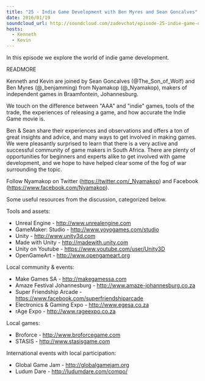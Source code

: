 ```yaml
---
title: "25 - Indie Game Development with Ben Myres and Sean Goncalves"
date: 2016/01/19
soundcloud_url: http://soundcloud.com/zadevchat/episode-25-indie-game-development
hosts:
  - Kenneth
  - Kevin
---
```


In this episode we explore the world of indie game development.

READMORE

Kenneth and Kevin are joined by Sean Goncalves (@The_Son_of_Wolf) and Ben Myres (@_benjamming) from Nyamakop (@_Nyamakop), makers of independent games in Braamfontein, Johannesburg.

We touch on the difference between "AAA" and "indie" games, tools of the trade, the experiences of releasing a game, and how accurate the Indie Game movie is.

Ben & Sean share their experiences and observations and offers a ton of great insights and advice, and many ways to get involved in making games. We were pleasantly surprised to learn that there is a very active and successful community of game makers in South Africa. There are plenty of opportunities for beginners and experts alike to get involved with game development, and we hope to have helped clear some of the fog of war surrounding the topic.

Follow Nyamakop on Twitter (https://twitter.com/_Nyamakop) and Facebook (https://www.facebook.com/Nyamakop).


Some useful resources from the discussion, categorized below.

Tools and assets:

* Unreal Engine - http://www.unrealengine.com
* GameMaker: Studio - http://www.yoyogames.com/studio
* Unity - http://www.unity3d.com
* Made with Unity - http://madewith.unity.com
* Unity on Youtube - https://www.youtube.com/user/Unity3D
* OpenGameArt - http://www.opengameart.org

Local community & events:

* Make Games SA - http://makegamessa.com
* Amaze Festival Johannesburg - http://www.amaze-johannesburg.co.za
* Super Friendship Arcade - https://www.facebook.com/superfriendshiparcade
* Electronics & Gaming Expo - http://www.egesa.co.za
* rAge Expo - http://www.rageexpo.co.za

Local games:

* Broforce - http://www.broforcegame.com
* STASIS - http://www.stasisgame.com

International events with local participation:

* Global Game Jam - http://globalgamejam.org
* Ludum Dare - http://ludumdare.com/compo/
